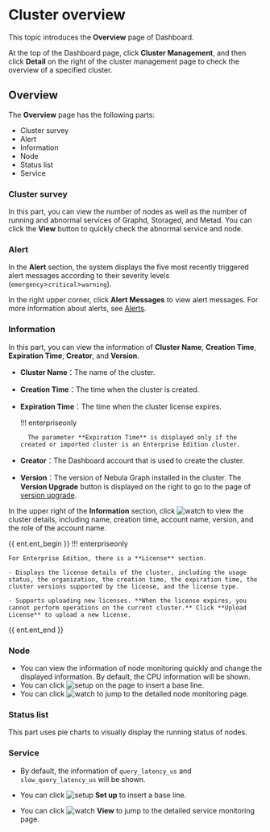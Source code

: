 # Cluster overview

This topic introduces the **Overview** page of Dashboard. 

At the top of the Dashboard page, click **Cluster Management**, and then click **Detail** on the right of the cluster management page to check the overview of a specified cluster.

## Overview

The **Overview** page has the following parts:

- Cluster survey
- Alert
- Information
- Node
- Status list
- Service

### Cluster survey

In this part, you can view the number of nodes as well as the number of running and abnormal services of Graphd, Storaged, and Metad. You can click the **View** button to quickly check the abnormal service and node.

### Alert

In the **Alert** section, the system displays the five most recently triggered alert messages according to their severity levels (`emergency`>`critical`>`warning`). 

In the right upper corner, click **Alert Messages** to view alert messages. For more information about alerts, see [Alerts](../9.alerts.md).

### Information

In this part, you can view the information of **Cluster Name**, **Creation Time**, **Expiration Time**, **Creator**, and **Version**.

- **Cluster Name**：The name of the cluster.
- **Creation Time**：The time when the cluster is created.
- **Expiration Time**：The time when the cluster license expires.

  !!! enterpriseonly

        The parameter **Expiration Time** is displayed only if the created or imported cluster is an Enterprise Edition cluster.

- **Creator**：The Dashboard account that is used to create the cluster.
- **Version**：The version of Nebula Graph installed in the cluster. The **Version Upgrade** button is displayed on the right to go to the page of [version upgrade](4.manage.md).

In the upper right of the **Information** section, click ![watch](https://docs-cdn.nebula-graph.com.cn/figures/watch.png) to view the cluster details, including name, creation time, account name, version, and the role of the account name.

{{ ent.ent_begin }}
!!! enterpriseonly

    For Enterprise Edition, there is a **License** section.

    - Displays the license details of the cluster, including the usage status, the organization, the creation time, the expiration time, the cluster versions supported by the license, and the license type.

    - Supports uploading new licenses. **When the license expires, you cannot perform operations on the current cluster.** Click **Upload License** to upload a new license.
{{ ent.ent_end }}

### Node

- You can view the information of node monitoring quickly and change the displayed information. By default, the CPU information will be shown.
- You can click ![setup](https://docs-cdn.nebula-graph.com.cn/figures/Setup.png) on the page to insert a base line.
- You can click ![watch](https://docs-cdn.nebula-graph.com.cn/figures/watch.png) to jump to the detailed node monitoring page.

### Status list

This part uses pie charts to visually display the running status of nodes.

### Service

- By default, the information of `query_latency_us` and `slow_query_latency_us` will be shown.

- You can click ![setup](https://docs-cdn.nebula-graph.com.cn/figures/Setup.png) **Set up** to insert a base line.

- You can click ![watch](https://docs-cdn.nebula-graph.com.cn/figures/watch.png) **View** to jump to the detailed service monitoring page.
